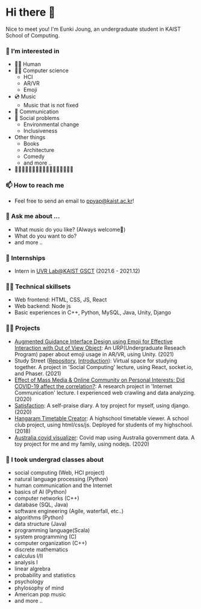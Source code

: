 # Hi there 👋

Nice to meet you! I'm Eunki Joung, an undergraduate student in KAIST School of Computing.

### 🔭 I’m interested in
  - 🙋‍♀️ Human 
  - 👨‍💻 Computer science
    - HCI
    - AR/VR
    - Emoji
  - 💿 Music 
    - Music that is not fixed 
  - 👋 Communication 
  - 🤝 Social problems 
    - Environmental change
    - Inclusiveness
  - Other things
    - Books
    - Architecture
    - Comedy
    - and more ..
  - 🦄🦄🦄🦄🦄🦄🦄🦄🦄🦄🦄🦄🦄🦄🦄🦄🦄
### 📫 How to reach me
  - Feel free to send an email to ppyap@kaist.ac.kr!
<!--   - My homepage: http://www.eunkiyo.me/ (Developing..) -->
### 💬 Ask me about ... 
  - What music do you like? (Always welcome🤟)
  - What do you want to do?
  - and more ..

### 🌵 Internships
- Intern in [UVR Lab@KAIST GSCT](http://uvrlab.org/index.php) (2021.6 - 2021.12)
 
### 🧑‍🔧 Technical skillsets
- Web frontend: HTML, CSS, JS, React
- Web backend: Node js
- Basic experiences in C++, Python, MySQL, Java, Unity, Django
### 🧑‍🌾 Projects
- [Augmented Guidance Interface Design using Emoji for Effective Interaction with Out of View Object](https://drive.google.com/file/d/1BmzRqu8zIC55UyIC2252Y0L58You4Zhu/view?usp=sharing): An URP(Undergraduate Reseach Program) paper about emoji usage in AR/VR, using Unity. (2021)
- Study Street ([Repository](https://github.com/slifour/study-street), [Introduction](https://social.kixlab.org/projects/index.html#Slifour)): Virtual space for studying together. A project in 'Social Computing' lecture, using React, socket.io, and Phaser. (2021)
- [Effect of Mass Media & Online Community on Personal Interests: Did COVID-19 affect the correlation?](https://docs.google.com/presentation/d/1EPecQCejQVztCUhZIKFsk8Cr-MyBcuyOiVURWgGPu9w/edit?usp=sharing): A research project in 'Internet Communication' lecture. I experienced web crawling and data analyzing. (2020)
- [Satisfaction](https://github.com/eunkiyomi/satisfaction): A self-praise diary. A toy project for myself, using django. (2020)
- [Hangaram Timetable Creator](https://github.com/eunkiyomi/Hangaram-Timetable-Creator): A highschool timetable viewer. A school club project, using html/css/js. Deployed for students of my highschool. (2018)
- [Australia covid visualizer](https://github.com/eunkiyomi/australia-covid): Covid map using Australia government data. A toy project for me and my family, using nodejs. (2020)


### 🌱 I took undergrad classes about 
  - social computing (Web, HCI project)
  - natural language processing (Python)
  - human communication and the Internet
  - basics of AI (Python)
  - computer networks (C++)
  - database (SQL, Java)
  - software engineering (Agile, waterfall, etc..)
  - algorithms (Python)
  - data structure (Java)
  - programming language(Scala)
  - system programming (C)
  - computer organization (C++)
  - discrete mathematics
  - calculus I/II
  - analysis I
  - linear algrebra
  - probability and statistics
  - psychology
  - phylosophy of mind
  - American pop music
  - and more ..


<!--
**eunkiyomi/eunkiyomi** is a ✨ _special_ ✨ repository because its `README.md` (this file) appears on your GitHub profile.

Here are some ideas to get you started:

- 🔭 I’m currently working on ...
- 🌱 I’m currently learning ...
- 👯 I’m looking to collaborate on ...
- 🤔 I’m looking for help with ...
- 💬 Ask me about ... 
- 📫 How to reach me: ...
- 😄 Pronouns: ...
- ⚡ Fun fact: ...
-->
